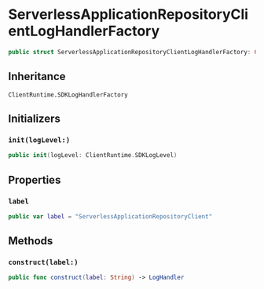 # ServerlessApplicationRepositoryClientLogHandlerFactory

``` swift
public struct ServerlessApplicationRepositoryClientLogHandlerFactory: ClientRuntime.SDKLogHandlerFactory 
```

## Inheritance

`ClientRuntime.SDKLogHandlerFactory`

## Initializers

### `init(logLevel:)`

``` swift
public init(logLevel: ClientRuntime.SDKLogLevel) 
```

## Properties

### `label`

``` swift
public var label = "ServerlessApplicationRepositoryClient"
```

## Methods

### `construct(label:)`

``` swift
public func construct(label: String) -> LogHandler 
```
